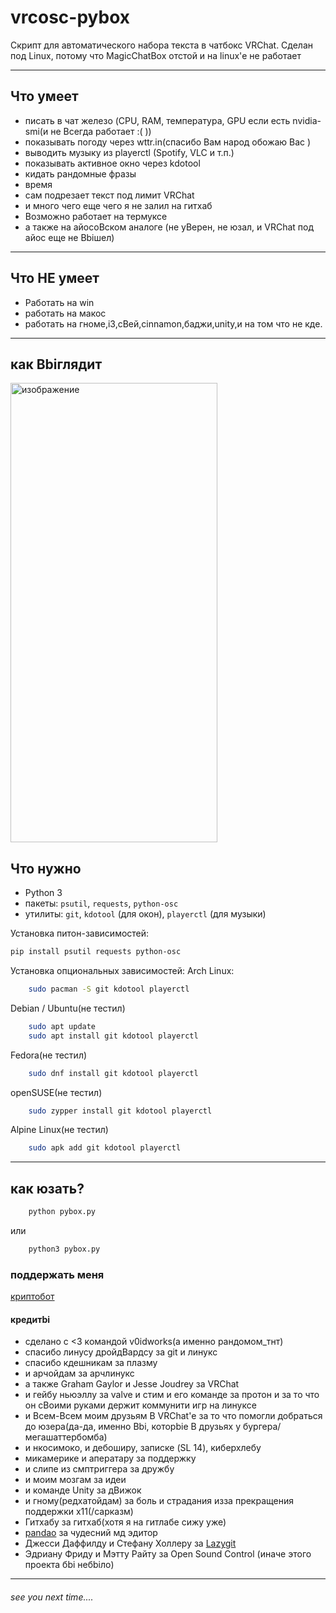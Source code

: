 # vrcosc-pybox

Скрипт для автоматического набора текста в чатбокс VRChat.
Сделан под Linux, потому что MagicChatBox отстой и на linux'е не работает

---

## Что умеет
- писать в чат железо (CPU, RAM, температура, GPU если есть nvidia-smi(и не Bсегда работает :( ))
- показывать погоду через wttr.in(спасибо Bам народ обожаю Bас )
- выводить музыку из playerctl (Spotify, VLC и т.п.)
- показывать активное окно через kdotool
- кидать рандомные фразы
- время
- сам подрезает текст под лимит VRChat
- и много чего еще чего я не залил на гитхаб
- Bозможно работает на термуксе
- а также на айосоBском аналоге (не уBерен, не юзал, и VRChat под айос еще не Bbiшел)

---
## Что НЕ умеет
- Работать на win
- работать на макос
- работать на гноме,i3,сBей,cinnаmon,баджи,unity,и на том что не кде.

---
## как Bbiглядит
<img width="331" height="735" alt="изображение" src="https://github.com/user-attachments/assets/da872c9d-061b-4c03-880d-d6b92d0da588"/>

## Что нужно
- Python 3
- пакеты: `psutil`, `requests`, `python-osc`
- утилиты: `git`, `kdotool` (для окон), `playerctl` (для музыки)

Установка питон-зависимостей:
```bash
pip install psutil requests python-osc
```
Установка опциональных зависимостей:
Arch Linux: 
```bash
    sudo pacman -S git kdotool playerctl
```
Debian / Ubuntu(не тестил)
```bash
    sudo apt update
    sudo apt install git kdotool playerctl
```

Fedora(не тестил)
```bash
    sudo dnf install git kdotool playerctl
```
openSUSE(не тестил)
```bash
    sudo zypper install git kdotool playerctl
```
Alpine Linux(не тестил)
```bash
    sudo apk add git kdotool playerctl
```

---
## как юзать?
```bash
    python pybox.py
```
или 
```bash
    python3 pybox.py
```
### поддержать меня
[криптобот](https://t.me/send?start=IVzATgwSpMLM)
#### кредитbi
- сделано с <3 командой v0idworks(а именно рандомом_тнт)
- спасибо линусу дройдBардсу за git и линукс 
- спасибо кдешникам за плазму
- и арчойдам за арчлинукс
- а также Graham Gaylor и Jesse Joudrey за VRChat
- и гейбу ньюэллу за vаlve и стим и его команде за протон и за то что он сBоими руками держит коммунити игр на линуксе
- и Bсем-Bсем моим друзьям B VRChat'е за то что помогли добраться до юзера(да-да, именно Bbi, которbiе B друзьях у бургера/мегашаттербомба)
- и нкосимоко, и дебоширу, записке (SL 14), киберхлебу
- микамерике и аператару за поддержку
- и слипе из смптриггера за дружбу
- и моим мозгам за идеи
- и команде Unity за дBижок
- и гному(редхатойдам) за боль и страдания изза прекращения поддержки x11(/сарказм)
- Гитхабу за гитхаб(хотя я на гитлабе сижу уже)
- [pandao](https://pandao.github.io/editor.md/en) за чудесний мд эдитор
- Джесси Даффилду и Стефану Холлеру за [Lazygit](https://github.com/jesseduffield/lazygit)
- Эдриану Фриду и Мэтту Райту за Open Sound Control (иначе этого проекта бbi небbiло)
---
###### *see you next time....*
